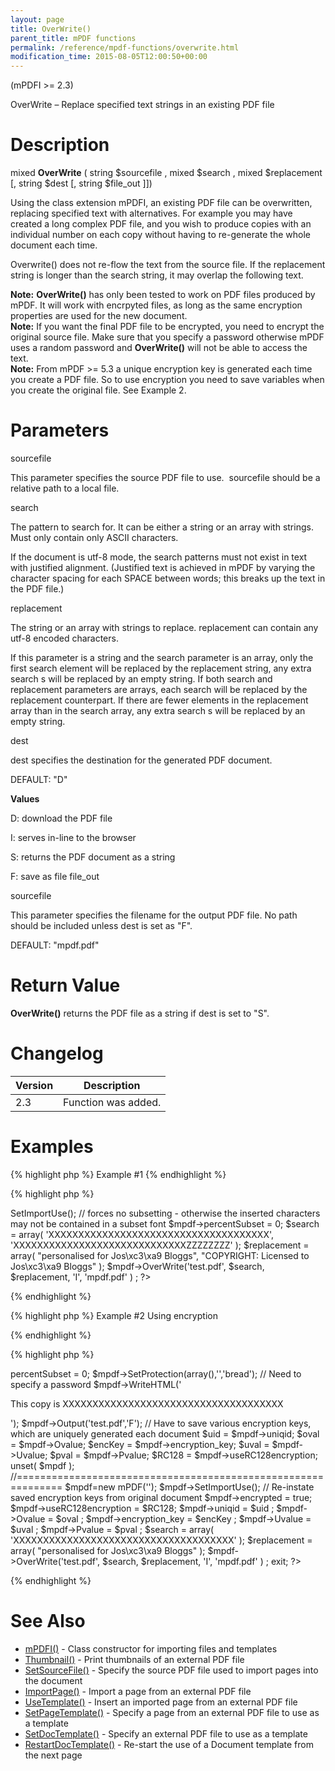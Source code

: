 ```yaml
---
layout: page
title: OverWrite()
parent_title: mPDF functions
permalink: /reference/mpdf-functions/overwrite.html
modification_time: 2015-08-05T12:00:50+00:00
---
```


<p>(mPDFI &gt;= 2.3)</p>
<p>OverWrite – Replace specified text strings in an existing PDF file</p>

# Description

<p class="manual_block">mixed <b>OverWrite</b> ( string <span class="parameter">$sourcefile</span> , mixed <span class="parameter">$search</span> , mixed <span class="parameter">$replacement</span> [, string <span class="parameter">$dest</span> [, string <span class="parameter">$file_out</span> ]])</p>
<p>Using the class extension mPDFI, an existing PDF file can be overwritten, replacing specified text with alternatives. For example you may have created a long complex PDF file, and you wish to produce copies with an individual number on each copy without having to re-generate the whole document each time.</p>
<p>Overwrite() does not re-flow the text from the source file. If the <span class="parameter">replacement</span> string is longer than the <span class="parameter">search</span> string, it may overlap the following text.</p>

<div class="alert alert-info" role="alert"><strong>Note:</strong> <b>OverWrite()</b> has only been tested to work on PDF files produced by mPDF. It will work with encrpyted files, as long as the same encryption properties are used for the new document.</div>

<div class="alert alert-info" role="alert"><strong>Note:</strong> If you want the final PDF file to be encrypted, you need to encrypt the original source file. Make sure that you specify a password otherwise mPDF uses a random password and <b>OverWrite()</b> will not be able to access the text.</div>

<div class="alert alert-info" role="alert"><strong>Note:</strong> From mPDF &gt;= 5.3 a unique encryption key is generated each time you create a PDF file. So to use encryption you need to save variables when you create the original file. See Example 2.</div>

# Parameters

<p class="manual_param_dt"><span class="parameter">sourcefile</span></p>
<p class="manual_param_dd">This parameter specifies the source PDF file to use.&nbsp; <span class="parameter">sourcefile</span> should be a relative path to a local file.</p>
<p class="manual_param_dt"><span class="parameter">search</span></p>
<p class="manual_param_dd">The pattern to search for. It can be either a string or an array with strings. Must only contain only ASCII characters.

If the document is utf-8 mode, the search patterns must not exist in text with justified alignment. (Justified text is achieved in mPDF by varying the character spacing for each <span class="smallblock">SPACE</span> between words; this breaks up the text in the PDF file.)</p>
<p class="manual_param_dt"><span class="parameter">replacement</span></p>
<p class="manual_param_dd">The string or an array with strings to replace. <span class="parameter">replacement</span> can contain any utf-8 encoded characters.

If this parameter is a string and the <span class="parameter">search</span> parameter is an array, only the first <span class="parameter">search</span> element will be replaced by the <span class="parameter">replacement</span> string, any extra <span class="parameter">search</span> s will be replaced by an empty string. If both <span class="parameter">search</span> and <span class="parameter">replacement</span> parameters are arrays, each <span class="parameter">search</span> will be replaced by the <span class="parameter">replacement</span> counterpart. If there are fewer elements in the <span class="parameter">replacement</span> array than in the <span class="parameter">search</span> array, any extra <span class="parameter">search</span> s will be replaced by an empty string.</p>
<p class="manual_param_dt"><span class="parameter">dest</span></p>
<p class="manual_param_dd"><span class="parameter">dest</span> specifies the destination for the generated PDF document.

<span class="smallblock">DEFAULT</span>: "D"</p>
<p class="manual_param_dd"><b>Values</b>

D: download the PDF file

I: serves in-line to the browser

S: returns the PDF document as a string

F: save as file <span class="parameter">file_out

</span></p>
<p class="manual_param_dt"><span class="parameter">sourcefile</span></p>
<p class="manual_param_dd">This parameter specifies the filename for the output PDF file. No path should be included unless <span class="parameter">dest</span> is set as "F".

<span class="smallblock">DEFAULT</span>: "mpdf.pdf"</p>

# Return Value

<p class="manual_param_dd"><b>OverWrite()</b> returns the PDF file as a string if <span class="parameter">dest</span> is set to "S".</p>

# Changelog

<table class="table"> <thead>
<tr> <th>Version</th><th>Description</th> </tr>
</thead> <tbody>
<tr>
<td>2.3</td>
<td>Function was added.</td>
</tr>
</tbody> </table>

# Examples

{% highlight php %}
Example #1
{% endhighlight %}

{% highlight php %}
<?php

include("../mpdf.php");

// Must set codepage (e.g. UTF-8 or Core fonts) the same as for original document

// The rest of the parameters do nothing

$mpdf=new mPDFI('');

$mpdf->SetImportUse(); 

// forces no subsetting - otherwise the inserted characters may not be contained in a subset font

$mpdf->percentSubset = 0;    

$search = array(

        'XXXXXXXXXXXXXXXXXXXXXXXXXXXXXXXXXXXXX', 

        'XXXXXXXXXXXXXXXXXXXXXXXXXXXXXZZZZZZZZ'

);

$replacement = array(

        "personalised for Jos\xc3\xa9 Bloggs",

        "COPYRIGHT: Licensed to Jos\xc3\xa9 Bloggs"

);

$mpdf->OverWrite('test.pdf', $search, $replacement, 'I', 'mpdf.pdf' ) ;

?>
{% endhighlight %}

{% highlight php %}
Example #2  Using encryption

{% endhighlight %}

{% highlight php %}
<?php

include("../mpdf.php");

$mpdf=new mPDF(''); 

$mpdf->percentSubset = 0;

$mpdf->SetProtection(array(),'','bread');   // Need to specify a password

$mpdf->WriteHTML('<p>This copy is XXXXXXXXXXXXXXXXXXXXXXXXXXXXXXXXXXXXX</p>');

$mpdf->Output('test.pdf','F'); 

    // Have to save various encryption keys, which are uniquely generated each document

    $uid = $mpdf->uniqid;

    $oval = $mpdf->Ovalue;

    $encKey = $mpdf->encryption_key;

    $uval = $mpdf->Uvalue;

    $pval = $mpdf->Pvalue;

    $RC128 = $mpdf->useRC128encryption;

unset( $mpdf );

//==============================================================

$mpdf=new mPDF('');

$mpdf->SetImportUse();

    // Re-instate saved encryption keys from original document

    $mpdf->encrypted = true;

    $mpdf->useRC128encryption = $RC128;

    $mpdf->uniqid = $uid ;

    $mpdf->Ovalue = $oval ;

    $mpdf->encryption_key = $encKey ;

    $mpdf->Uvalue = $uval ;

    $mpdf->Pvalue = $pval ;

$search = array(

        'XXXXXXXXXXXXXXXXXXXXXXXXXXXXXXXXXXXXX'

);

$replacement = array(

        "personalised for Jos\xc3\xa9 Bloggs"

);

$mpdf->OverWrite('test.pdf', $search, $replacement, 'I', 'mpdf.pdf' ) ;

exit;

?>
{% endhighlight %}

# See Also

<ul>
<li><a href="index4a46.html?tid=348">mPDFI()</a> - Class constructor for importing files and templates</li>
<li><a href="{{ "/reference/mpdf-functions/thumbnail.html" | prepend: site.baseurl }}">Thumbnail()</a> - Print thumbnails of an external PDF file</li>
<li><a href="{{ "/reference/mpdf-functions/setsourcefile.html" | prepend: site.baseurl }}">SetSourceFile()</a> - Specify the source PDF file used to import pages into the document</li>
<li><a href="{{ "/reference/mpdf-functions/importpage.html" | prepend: site.baseurl }}">ImportPage()</a> - Import a page from an external PDF file</li>
<li><a href="{{ "/reference/mpdf-functions/usetemplate.html" | prepend: site.baseurl }}">UseTemplate()</a> - Insert an imported page from an external PDF file</li>
<li><a href="{{ "/reference/mpdf-functions/setpagetemplate.html" | prepend: site.baseurl }}">SetPageTemplate()</a> - Specify a page from an external PDF file to use as a template</li>
<li><a href="{{ "/reference/mpdf-functions/setdoctemplate.html" | prepend: site.baseurl }}">SetDocTemplate()</a> - Specify an external PDF file to use as a template</li>
<li><a href="{{ "/reference/mpdf-functions/restartdoctemplate.html" | prepend: site.baseurl }}">RestartDocTemplate()</a> - Re-start the use of a Document template from the next page</li>
</ul>
